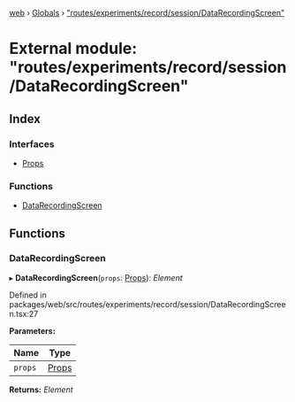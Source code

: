 [web](../README.md) › [Globals](../globals.md) › ["routes/experiments/record/session/DataRecordingScreen"](_routes_experiments_record_session_datarecordingscreen_.md)

# External module: "routes/experiments/record/session/DataRecordingScreen"

## Index

### Interfaces

* [Props](../interfaces/_routes_experiments_record_session_datarecordingscreen_.props.md)

### Functions

* [DataRecordingScreen](_routes_experiments_record_session_datarecordingscreen_.md#datarecordingscreen)

## Functions

###  DataRecordingScreen

▸ **DataRecordingScreen**(`props`: [Props](../interfaces/_routes_experiment_dashboard_cagesessiontable_.props.md)): *Element*

Defined in packages/web/src/routes/experiments/record/session/DataRecordingScreen.tsx:27

**Parameters:**

Name | Type |
------ | ------ |
`props` | [Props](../interfaces/_routes_experiment_dashboard_cagesessiontable_.props.md) |

**Returns:** *Element*
